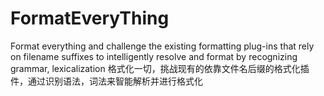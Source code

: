 # FormatEveryThing
Format everything and challenge the existing formatting plug-ins that rely on filename suffixes to intelligently resolve and format by recognizing grammar, lexicalization 格式化一切，挑战现有的依靠文件名后缀的格式化插件，通过识别语法，词法来智能解析并进行格式化